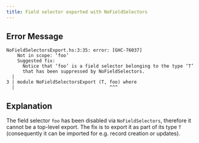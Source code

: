 ```yaml
---
title: Field selector exported with NoFieldSelectors
---
```


## Error Message

```
NoFieldSelectorsExport.hs:3:35: error: [GHC-76037]
    Not in scope: ‘foo’
    Suggested fix:
      Notice that ‘foo’ is a field selector belonging to the type ‘T’
      that has been suppressed by NoFieldSelectors.
  |
3 | module NoFieldSelectorsExport (T, foo) where
  |                                   ^^^
```

## Explanation

The field selector `foo` has been disabled via `NoFieldSelectors`, therefore it cannot be a top-level export. The fix is to export it as part of its type `T` (consequently it can be imported for e.g. record creation or updates).
